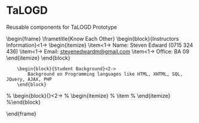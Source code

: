 # TaLOGD
Reusable components for TaLOGD Prototype

\begin{frame}
	\frametitle{Know Each Other}
		\begin{block}{Instructors Information}<1->
			\begin{itemize}
				\item<1->
					Name: Steven Edward  (0715 324 436)
				\item<1->
					Email: stevenedwardm@gmail.com 
				\item<1->
					Office: BA 09  
			\end{itemize}
		\end{block}
		
		\begin{block}{Student Background}<2->
			Background on Programming languages like HTML, XHTML, SQL, JQuery, AJAX, PHP
		\end{block}
	
		
% \begin{block}{}<2->
  %  \begin{itemize}
  %  \item
  %  \end{itemize}
  %\end{block}

\end{frame}

